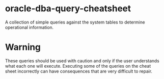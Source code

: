 # oracle-dba-query-cheatsheet
A collection of simple queries against the system tables to determine operational information.

# Warning
These queries should be used with caution and only if the user understands what each one will execute. Executing some of the queries on the cheat sheet incorrectly can have consequences that are very difficult to repair.
